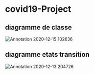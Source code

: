 # covid19-Project


## diagramme de classe
![Annotation 2020-12-15 102636](https://user-images.githubusercontent.com/62899479/103272010-0dd9f800-49bc-11eb-8964-58eda1c4c8c2.png)

## diagramme etats transition

![Annotation 2020-12-13 204726](https://user-images.githubusercontent.com/62899479/103272104-44177780-49bc-11eb-9819-37c9e21d1d21.png)
